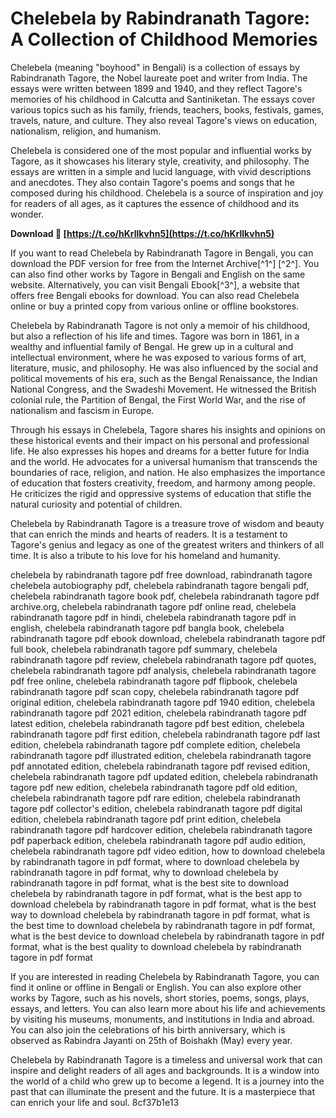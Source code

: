 # Chelebela by Rabindranath Tagore: A Collection of Childhood Memories
 
Chelebela (meaning "boyhood" in Bengali) is a collection of essays by Rabindranath Tagore, the Nobel laureate poet and writer from India. The essays were written between 1899 and 1940, and they reflect Tagore's memories of his childhood in Calcutta and Santiniketan. The essays cover various topics such as his family, friends, teachers, books, festivals, games, travels, nature, and culture. They also reveal Tagore's views on education, nationalism, religion, and humanism.
 
Chelebela is considered one of the most popular and influential works by Tagore, as it showcases his literary style, creativity, and philosophy. The essays are written in a simple and lucid language, with vivid descriptions and anecdotes. They also contain Tagore's poems and songs that he composed during his childhood. Chelebela is a source of inspiration and joy for readers of all ages, as it captures the essence of childhood and its wonder.
 
**Download 🔗 [https://t.co/hKrllkvhn5](https://t.co/hKrllkvhn5)**


 
If you want to read Chelebela by Rabindranath Tagore in Bengali, you can download the PDF version for free from the Internet Archive[^1^] [^2^]. You can also find other works by Tagore in Bengali and English on the same website. Alternatively, you can visit Bengali Ebook[^3^], a website that offers free Bengali ebooks for download. You can also read Chelebela online or buy a printed copy from various online or offline bookstores.
  
Chelebela by Rabindranath Tagore is not only a memoir of his childhood, but also a reflection of his life and times. Tagore was born in 1861, in a wealthy and influential family of Bengal. He grew up in a cultural and intellectual environment, where he was exposed to various forms of art, literature, music, and philosophy. He was also influenced by the social and political movements of his era, such as the Bengal Renaissance, the Indian National Congress, and the Swadeshi Movement. He witnessed the British colonial rule, the Partition of Bengal, the First World War, and the rise of nationalism and fascism in Europe.
 
Through his essays in Chelebela, Tagore shares his insights and opinions on these historical events and their impact on his personal and professional life. He also expresses his hopes and dreams for a better future for India and the world. He advocates for a universal humanism that transcends the boundaries of race, religion, and nation. He also emphasizes the importance of education that fosters creativity, freedom, and harmony among people. He criticizes the rigid and oppressive systems of education that stifle the natural curiosity and potential of children.
 
Chelebela by Rabindranath Tagore is a treasure trove of wisdom and beauty that can enrich the minds and hearts of readers. It is a testament to Tagore's genius and legacy as one of the greatest writers and thinkers of all time. It is also a tribute to his love for his homeland and humanity.
 
chelebela by rabindranath tagore pdf free download,  rabindranath tagore chelebela autobiography pdf,  chelebela rabindranath tagore bengali pdf,  chelebela rabindranath tagore book pdf,  chelebela rabindranath tagore pdf archive.org,  chelebela rabindranath tagore pdf online read,  chelebela rabindranath tagore pdf in hindi,  chelebela rabindranath tagore pdf in english,  chelebela rabindranath tagore pdf bangla book,  chelebela rabindranath tagore pdf ebook download,  chelebela rabindranath tagore pdf full book,  chelebela rabindranath tagore pdf summary,  chelebela rabindranath tagore pdf review,  chelebela rabindranath tagore pdf quotes,  chelebela rabindranath tagore pdf analysis,  chelebela rabindranath tagore pdf free online,  chelebela rabindranath tagore pdf flipbook,  chelebela rabindranath tagore pdf scan copy,  chelebela rabindranath tagore pdf original edition,  chelebela rabindranath tagore pdf 1940 edition,  chelebela rabindranath tagore pdf 2021 edition,  chelebela rabindranath tagore pdf latest edition,  chelebela rabindranath tagore pdf best edition,  chelebela rabindranath tagore pdf first edition,  chelebela rabindranath tagore pdf last edition,  chelebela rabindranath tagore pdf complete edition,  chelebela rabindranath tagore pdf illustrated edition,  chelebela rabindranath tagore pdf annotated edition,  chelebela rabindranath tagore pdf revised edition,  chelebela rabindranath tagore pdf updated edition,  chelebela rabindranath tagore pdf new edition,  chelebela rabindranath tagore pdf old edition,  chelebela rabindranath tagore pdf rare edition,  chelebela rabindranath tagore pdf collector's edition,  chelebela rabindranath tagore pdf digital edition,  chelebela rabindranath tagore pdf print edition,  chelebela rabindranath tagore pdf hardcover edition,  chelebela rabindranath tagore pdf paperback edition,  chelebela rabindranath tagore pdf audio edition,  chelebela rabindranath tagore pdf video edition,  how to download chelebela by rabindranath tagore in pdf format,  where to download chelebela by rabindranath tagore in pdf format,  why to download chelebela by rabindranath tagore in pdf format,  what is the best site to download chelebela by rabindranath tagore in pdf format,  what is the best app to download chelebela by rabindranath tagore in pdf format,  what is the best way to download chelebela by rabindranath tagore in pdf format,  what is the best time to download chelebela by rabindranath tagore in pdf format,  what is the best device to download chelebela by rabindranath tagore in pdf format,  what is the best quality to download chelebela by rabindranath tagore in pdf format
  
If you are interested in reading Chelebela by Rabindranath Tagore, you can find it online or offline in Bengali or English. You can also explore other works by Tagore, such as his novels, short stories, poems, songs, plays, essays, and letters. You can also learn more about his life and achievements by visiting his museums, monuments, and institutions in India and abroad. You can also join the celebrations of his birth anniversary, which is observed as Rabindra Jayanti on 25th of Boishakh (May) every year.
 
Chelebela by Rabindranath Tagore is a timeless and universal work that can inspire and delight readers of all ages and backgrounds. It is a window into the world of a child who grew up to become a legend. It is a journey into the past that can illuminate the present and the future. It is a masterpiece that can enrich your life and soul.
 8cf37b1e13
 
